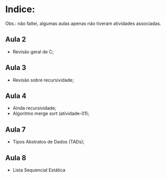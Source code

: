 # Indice:

Obs.: não faltei, algumas aulas apenas não tiveram atividades associadas.

## Aula 2

- Revisão geral de C;

## Aula 3

- Revisão sobre recursividade;

## Aula 4

- Ainda recursividade;
- Algoritmo merge sort (atividade-01);

## Aula 7

- Tipos Abstratos de Dados (TADs);

## Aula 8

- Lista Sequencial Estática

